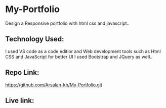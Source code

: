 # My-Portfolio

Design a Responsive portfolio with html css and javascript..

## Technology Used:
I used VS code as a code editior and Web development tools such as Html CSS and JavaScript for better UI
I used Bootstrap and JQuery as well..

## Repo Link:
https://github.com/Arsalan-kh/My-Portfolio.git

## Live link:
